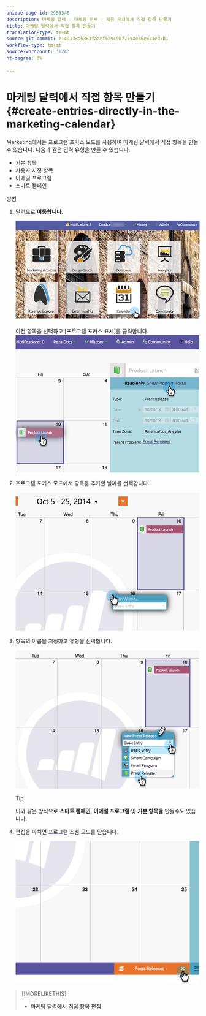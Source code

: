 ```yaml
---
unique-page-id: 2953348
description: 마케팅 달력 - 마케팅 문서 - 제품 문서에서 직접 항목 만들기
title: 마케팅 달력에서 직접 항목 만들기
translation-type: tm+mt
source-git-commit: e149133a5383faaef5e9c9b7775ae36e633ed7b1
workflow-type: tm+mt
source-wordcount: '124'
ht-degree: 0%

---
```



# 마케팅 달력에서 직접 항목 만들기 {#create-entries-directly-in-the-marketing-calendar}

Marketing에서는 프로그램 포커스 모드를 사용하여 마케팅 달력에서 직접 항목을 만들 수 있습니다. 다음과 같은 입력 유형을 만들 수 있습니다.

* 기본 항목
* 사용자 지정 항목
* 이메일 프로그램
* 스마트 캠페인

방법

1. 달력으로 **이동합니다**.

   ![](assets/2017-05-10-15-30-47-2.png)

   이전 항목을 선택하고 [프로그램 포커스 표시]를 클릭합니다.
   ![](assets/image2014-10-20-13-3a7-3a55.png)

1. 프로그램 포커스 모드에서 항목을 추가할 날짜를 선택합니다.

   ![](assets/image2014-10-20-13-3a8-3a6.png)

1. 항목의 이름을 지정하고 유형을 선택합니다.

   ![](assets/image2014-10-20-13-3a8-3a19.png)

   >[!TIP]
   >
   >이와 같은 방식으로 **스마트 캠페인**, **이메일 프로그램** 및 **기본 항목을** 만들수도 있습니다.

1. 편집을 마치면 프로그램 초점 모드를 닫습니다.

   ![](assets/image2014-10-20-13-3a8-3a29.png)

>[!MORELIKETHIS]
>
>* [마케팅 달력에서 직접 항목 편집](edit-entries-directly-in-the-marketing-calendar.md)

>



